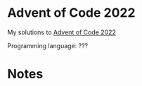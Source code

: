# Advent of Code 2022
My solutions to [Advent of Code 2022](https://adventofcode.com/2022)

Programming language: ???

# Notes

